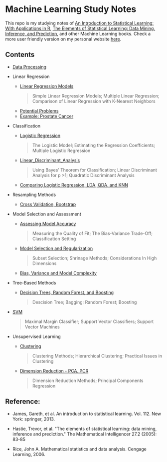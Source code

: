 # Machine Learning Study Notes
This repo is my studying notes of [An Introduction to Statistical Learning: With Applications in R](https://www.amazon.com/Introduction-Statistical-Learning-Applications-Statistics/dp/1461471370), [The Elements of Statistical Learning: Data Mining, Inference, and Prediction](https://www.amazon.com/Elements-Statistical-Learning-Prediction-Statistics/dp/0387848576/ref=sr_1_2?crid=6E2ICO74NXDY&dchild=1&keywords=elements+of+statistical+learning&qid=1599866913&s=books&sprefix=elements+of+sta%2Cstripbooks%2C191&sr=1-2), and other Machine Learning books. Check a more user friendly version on my personal website [here](https://nancyyanyu.github.io/categories/Machine-Learning/).

## Contents

- [Data Processing](https://github.com/nancyyanyu/machine_learning_study_notes/blob/master/0.Data_Processing/Data_Processing.ipynb)

- Linear Regression
  - [Linear Regression Models](https://github.com/nancyyanyu/machine_learning_study_notes/blob/master/1.Linear%20Regression/ML-Linear_Regression_Models/ML-Linear_Regression_Models.ipynb)
    > Simple Linear Regression Models; Multiple Linear Regression; Comparison of Linear Regression with K-Nearest Neighbors
  - [Potential Problems](https://github.com/nancyyanyu/machine_learning_study_notes/blob/master/1.Linear%20Regression/ML-Potential_Problems/ML-Potential_Problems.ipynb)
  - [Example: Prostate Cancer](https://github.com/nancyyanyu/machine_learning_study_notes/blob/master/1.Linear%20Regression/ML-Example-Prostate%20Cancer/ML-Example-Prostate%20Cancer.ipynb)

- Classification
  - [Logistic Regression](https://github.com/nancyyanyu/machine_learning_study_notes/blob/master/2.Classification/ML-Logistic_Regression/ML-Logistic_Regression.ipynb)
    > The Logistic Model; Estimating the Regression Coefficients; Multiple Logistic Regression
  - [Linear_Discriminant_Analysis](https://github.com/nancyyanyu/machine_learning_study_notes/blob/master/2.Classification/ML-Linear_Discriminant_Analysis/ML-Linear_Discriminant_Analysis.ipynb)
    > Using Bayes’ Theorem for Classification; Linear Discriminant Analysis for p >1; Quadratic Discriminant Analysis
    
  - [Comparing Logistic Regression, LDA, QDA, and KNN](https://github.com/nancyyanyu/machine_learning_study_notes/blob/master/2.Classification/ML-Comparing%20Logistic%20Regression%2C%20LDA%2C%20QDA%2C%20and%20KNN/ML-Comparing%20Logistic%20Regression%2C%20LDA%2C%20QDA%2C%20and%20KNN.ipynb)
  
- Resampling Methods
  - [Cross Validation, Bootstrap](https://github.com/nancyyanyu/machine_learning_study_notes/blob/master/4.Resampling_Methods/ML-Resampling%20Methods%20-%20Cross%20Validation%2C%20Bootstrap/ML-Resampling%20Methods%20-%20Cross%20Validation%2C%20Bootstrap.ipynb)
  
- Model Selection and Assessment
  - [Assessing Model Accuracy](https://github.com/nancyyanyu/machine_learning_study_notes/blob/master/3.Model_Assessment/ML-Assessing%20Model%20Accuracy/ML-Assessing%20Model%20Accuracy.ipynb)
    > Measuring the Quality of Fit; The Bias-Variance Trade-Off; Classification Setting
  - [Model Selection and Regularization](https://github.com/nancyyanyu/machine_learning_study_notes/blob/master/3.Model_Assessment/ML-Model%20Selection/ML-Model%20Selection.ipynb)
    > Subset Selection; Shrinage Methods; Considerations In High Dimensions
  - [Bias, Variance and Model Complexity](https://github.com/nancyyanyu/machine_learning_study_notes/blob/master/3.Model_Assessment/ML-Bias%2C%20Variance/ML-Bias%2C%20Variance.ipynb)
  
- Tree-Based Methods
  - [Decision Trees, Random Forest, and Boosting](https://github.com/nancyyanyu/machine_learning_study_notes/blob/master/6.Tree_Based_Models/ML-Decision%20Trees%2C%20Random%20Forest%2C%20and%20Boosting/ML-Decision%20Trees%2C%20Random%20Forest%2C%20and%20Boosting.ipynb)
    > Descision Tree; Bagging; Random Forest; Boosting
    
- [SVM](https://github.com/nancyyanyu/machine_learning_study_notes/blob/master/7.SVM/ML-SVM/ML-SVM.ipynb)
    > Maximal Margin Classifier; Support Vector Classifiers; Support Vector Machines
    
- Unsupervised Learning
  - [Clustering](https://github.com/nancyyanyu/machine_learning_study_notes/blob/master/8.Unsupervised_Learning/ML-Clustering/ML-Clustering.ipynb)
    > Clustering Methods; Hierarchical Clustering; Practical Issues in Clustering
  - [Dimension Reduction - PCA, PCR](https://github.com/nancyyanyu/machine_learning_study_notes/blob/master/8.Unsupervised_Learning/ML-Dimension_Reduction-PCA/ML-Dimension_Reduction-PCA.ipynb)
    > Dimension Reduction Methods; Principal Components Regression
    
## Reference:
* James, Gareth, et al. An introduction to statistical learning. Vol. 112. New York: springer, 2013.

* Hastie, Trevor, et al. "The elements of statistical learning: data mining, inference and prediction." The Mathematical Intelligencer 27.2 (2005): 83-85

* Rice, John A. Mathematical statistics and data analysis. Cengage Learning, 2006.





